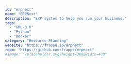 ```yaml
---
id: "erpnext"
name: "ERPNext"
description: "ERP system to help you run your business."
tags:
  - "GPL-3.0"
  - "Python"
  - "Docker"
category: "Resource Planning"
website: "https://frappe.io/erpnext"
repo: "https://github.com/frappe/erpnext"
#image: "/placeholder.svg?height=300&width=400"
---
```


